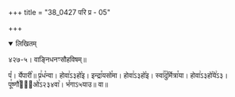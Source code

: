 +++
title = "38_0427 परि प्र - 05"

+++
<details open><summary>लिखितम्</summary>

४२७-५। वाङ्निधनꣳसौहविषम्॥

प꣤। र्येपारी꣥॥ प्र꣢ध꣡न्वा। होवा꣢ऽ३हो꣡इ। इन्द्रा꣯यसो꣯मा। होवा꣢ऽ३हो꣡इ। स्वा꣢꣯दु꣡र्मित्रा꣯या। होवा꣢ऽ३हो꣡ये꣢ऽ३। पू꣯ष्णौ꣢वा᳐ओ꣣ऽ२३४वा꣥। भ꣤गाऽ५याउ॥ वा॥
</details>